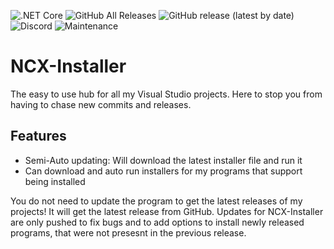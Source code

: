 ![.NET Core](https://github.com/NinjaCheetah/NCX-Installer/workflows/.NET%20Core/badge.svg?branch=master)
![GitHub All Releases](https://img.shields.io/github/downloads/NinjaCheetah/NCX-Installer/total?color=Aqua&label=Downloads)
![GitHub release (latest by date)](https://img.shields.io/github/v/release/NinjaCheetah/NCX-Installer?label=Latest%20Release)
![Discord](https://img.shields.io/discord/714479281312366592?label=Discord)
![Maintenance](https://img.shields.io/maintenance/yes/2020?label=Maintained)
# NCX-Installer
The easy to use hub for all my Visual Studio projects. Here to stop you from having to chase new commits and releases.
## Features
- Semi-Auto updating: Will download the latest installer file and run it
- Can download and auto run installers for my programs that support being installed

You do not need to update the program to get the latest releases of my projects! It will get the latest release from GitHub. Updates for NCX-Installer are only pushed to fix bugs and to add options to install newly released programs, that were not presesnt in the previous release.
